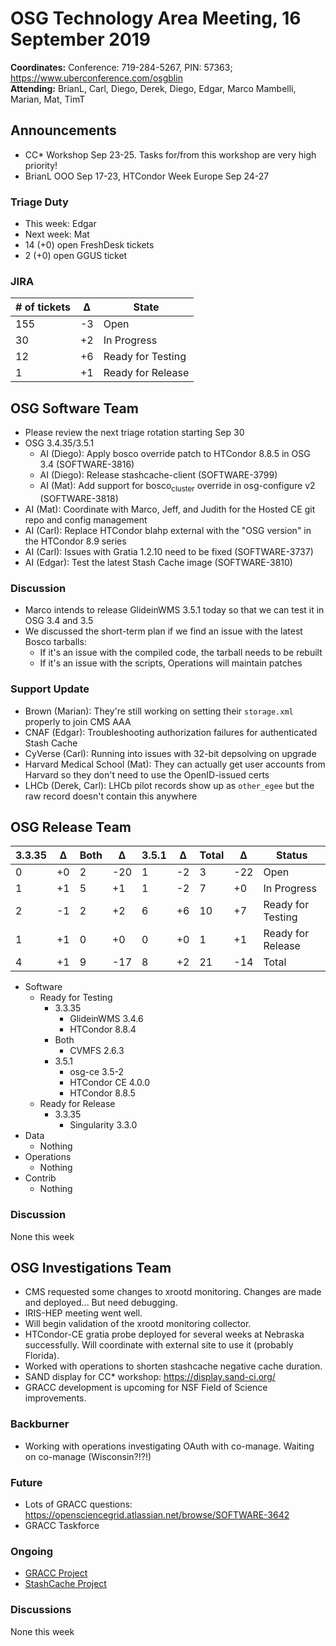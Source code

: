 # OSG Technology Area Meeting, 16 September 2019

**Coordinates:** Conference: 719-284-5267, PIN: 57363; <https://www.uberconference.com/osgblin>  
**Attending:** BrianL, Carl, Diego, Derek, Diego, Edgar, Marco Mambelli, Marian, Mat, TimT


## Announcements

-   CC\* Workshop Sep 23-25. Tasks for/from this workshop are very high priority!
-   BrianL OOO Sep 17-23, HTCondor Week Europe Sep 24-27


### Triage Duty

-   This week: Edgar
-   Next week: Mat
-   14 (+0) open FreshDesk tickets
-   2 (+0) open GGUS ticket


### JIRA

| # of tickets | &Delta; | State             |
|------------ |------- |----------------- |
| 155          | -3      | Open              |
| 30           | +2      | In Progress       |
| 12           | +6      | Ready for Testing |
| 1            | +1      | Ready for Release |


## OSG Software Team

-   Please review the next triage rotation starting Sep 30
-   OSG 3.4.35/3.5.1  
    -   AI (Diego): Apply bosco override patch to HTCondor 8.8.5 in OSG 3.4 (SOFTWARE-3816)
    -   AI (Diego): Release stashcache-client (SOFTWARE-3799)
    -   AI (Mat): Add support for bosco<sub>cluster</sub> override in osg-configure v2 (SOFTWARE-3818)
-   AI (Mat): Coordinate with Marco, Jeff, and Judith for the Hosted CE git repo and config management
-   AI (Carl): Replace HTCondor blahp external with the "OSG version" in the HTCondor 8.9 series
-   AI (Carl): Issues with Gratia 1.2.10 need to be fixed (SOFTWARE-3737)
-   AI (Edgar): Test the latest Stash Cache image (SOFTWARE-3810)


### Discussion

-   Marco intends to release GlideinWMS 3.5.1 today so that we can test it in OSG 3.4 and 3.5
-   We discussed the short-term plan if we find an issue with the latest Bosco tarballs:
    -   If it's an issue with the compiled code, the tarball needs to be rebuilt
    -   If it's an issue with the scripts, Operations will maintain patches


### Support Update

-   Brown (Marian): They're still working on setting their `storage.xml` properly to join CMS AAA
-   CNAF (Edgar): Troubleshooting authorization failures for authenticated Stash Cache
-   CyVerse (Carl): Running into issues with 32-bit depsolving on upgrade
-   Harvard Medical School (Mat): They can actually get user accounts from Harvard so they don't need to use the OpenID-issued certs
-   LHCb (Derek, Carl): LHCb pilot records show up as `other_egee` but the raw record doesn't contain this anywhere


## OSG Release Team

| 3.3.35 | &Delta; | Both | &Delta; | 3.5.1 | &Delta; | Total | &Delta; | Status            |
| ------ | ------- | ---- | ------- | ----- | ------- | ----- | ------- | ----------------- |
| 0      | +0      | 2    | -20     | 1     | -2      | 3     | -22     | Open              |
| 1      | +1      | 5    | +1      | 1     | -2      | 7     | +0      | In Progress       |
| 2      | -1      | 2    | +2      | 6     | +6      | 10    | +7      | Ready for Testing |
| 1      | +1      | 0    | +0      | 0     | +0      | 1     | +1      | Ready for Release |
| 4      | +1      | 9    | -17     | 8     | +2      | 21    | -14     | Total             |

-   Software  
    -   Ready for Testing  
        -   3.3.35  
            -   GlideinWMS 3.4.6
            -   HTCondor 8.8.4
        -   Both  
            -   CVMFS 2.6.3
        -   3.5.1  
            -   osg-ce 3.5-2
            -   HTCondor CE 4.0.0
            -   HTCondor 8.8.5
    -   Ready for Release  
        -   3.3.35  
            -   Singularity 3.3.0
-   Data  
    -   Nothing
-   Operations  
    -   Nothing
-   Contrib  
    -   Nothing


### Discussion

None this week


## OSG Investigations Team

-   CMS requested some changes to xrootd monitoring.  Changes are made and deployed... But need debugging.
-   IRIS-HEP meeting went well.
-   Will begin validation of the xrootd monitoring collector.
-   HTCondor-CE gratia probe deployed for several weeks at Nebraska successfully.  Will coordinate with external site to use it (probably Florida).
-   Worked with operations to shorten stashcache negative cache duration.
-   SAND display for CC\* workshop: <https://display.sand-ci.org/>
-   GRACC development is upcoming for NSF Field of Science improvements.


### Backburner

-   Working with operations investigating OAuth with co-manage.  Waiting on co-manage (Wisconsin?!?!)


### Future

-   Lots of GRACC questions: <https://opensciencegrid.atlassian.net/browse/SOFTWARE-3642>
-   GRACC Taskforce


### Ongoing

-   [GRACC Project](https://opensciencegrid.atlassian.net/projects/GRACC)
-   [StashCache Project](http://opensciencegrid.org/docs/data/stashcache/overview/)


### Discussions

None this week
